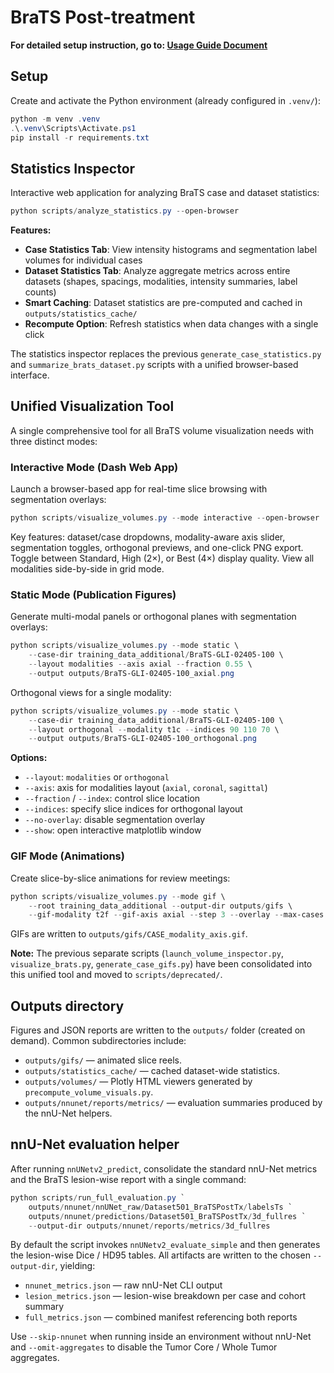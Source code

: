 # BraTS Post-treatment

**For detailed setup instruction, go to: [Usage Guide Document](docs/usage_guide.md)**

## Setup

Create and activate the Python environment (already configured in `.venv/`):

```powershell
python -m venv .venv
.\.venv\Scripts\Activate.ps1
pip install -r requirements.txt
```

## Statistics Inspector

Interactive web application for analyzing BraTS case and dataset statistics:

```powershell
python scripts/analyze_statistics.py --open-browser
```

**Features:**

- **Case Statistics Tab**: View intensity histograms and segmentation label volumes for individual cases
- **Dataset Statistics Tab**: Analyze aggregate metrics across entire datasets (shapes, spacings, modalities, intensity summaries, label counts)
- **Smart Caching**: Dataset statistics are pre-computed and cached in `outputs/statistics_cache/`
- **Recompute Option**: Refresh statistics when data changes with a single click

The statistics inspector replaces the previous `generate_case_statistics.py` and `summarize_brats_dataset.py` scripts with a unified browser-based interface.

## Unified Visualization Tool

A single comprehensive tool for all BraTS volume visualization needs with three distinct modes:

### Interactive Mode (Dash Web App)

Launch a browser-based app for real-time slice browsing with segmentation overlays:

```powershell
python scripts/visualize_volumes.py --mode interactive --open-browser
```

Key features: dataset/case dropdowns, modality-aware axis slider, segmentation toggles, orthogonal previews, and one-click PNG export. Toggle between Standard, High (2×), or Best (4×) display quality. View all modalities side-by-side in grid mode.

### Static Mode (Publication Figures)

Generate multi-modal panels or orthogonal planes with segmentation overlays:

```powershell
python scripts/visualize_volumes.py --mode static \
    --case-dir training_data_additional/BraTS-GLI-02405-100 \
    --layout modalities --axis axial --fraction 0.55 \
    --output outputs/BraTS-GLI-02405-100_axial.png
```

Orthogonal views for a single modality:

```powershell
python scripts/visualize_volumes.py --mode static \
    --case-dir training_data_additional/BraTS-GLI-02405-100 \
    --layout orthogonal --modality t1c --indices 90 110 70 \
    --output outputs/BraTS-GLI-02405-100_orthogonal.png
```

**Options:**
- `--layout`: `modalities` or `orthogonal`
- `--axis`: axis for modalities layout (`axial`, `coronal`, `sagittal`)
- `--fraction` / `--index`: control slice location
- `--indices`: specify slice indices for orthogonal layout
- `--no-overlay`: disable segmentation overlay
- `--show`: open interactive matplotlib window

### GIF Mode (Animations)

Create slice-by-slice animations for review meetings:

```powershell
python scripts/visualize_volumes.py --mode gif \
    --root training_data_additional --output-dir outputs/gifs \
    --gif-modality t2f --gif-axis axial --step 3 --overlay --max-cases 2
```

GIFs are written to `outputs/gifs/CASE_modality_axis.gif`.

**Note:** The previous separate scripts (`launch_volume_inspector.py`, `visualize_brats.py`, `generate_case_gifs.py`) have been consolidated into this unified tool and moved to `scripts/deprecated/`.

## Outputs directory

Figures and JSON reports are written to the `outputs/` folder (created on demand).
Common subdirectories include:

- `outputs/gifs/` — animated slice reels.
- `outputs/statistics_cache/` — cached dataset-wide statistics.
- `outputs/volumes/` — Plotly HTML viewers generated by `precompute_volume_visuals.py`.
- `outputs/nnunet/reports/metrics/` — evaluation summaries produced by the nnU-Net helpers.

## nnU-Net evaluation helper

After running `nnUNetv2_predict`, consolidate the standard nnU-Net metrics and the
BraTS lesion-wise report with a single command:

```powershell
python scripts/run_full_evaluation.py `
    outputs/nnunet/nnUNet_raw/Dataset501_BraTSPostTx/labelsTs `
    outputs/nnunet/predictions/Dataset501_BraTSPostTx/3d_fullres `
    --output-dir outputs/nnunet/reports/metrics/3d_fullres
```

By default the script invokes `nnUNetv2_evaluate_simple` and then generates the
lesion-wise Dice / HD95 tables. All artifacts are written to the chosen
`--output-dir`, yielding:

- `nnunet_metrics.json` — raw nnU-Net CLI output
- `lesion_metrics.json` — lesion-wise breakdown per case and cohort summary
- `full_metrics.json` — combined manifest referencing both reports

Use `--skip-nnunet` when running inside an environment without nnU-Net and
`--omit-aggregates` to disable the Tumor Core / Whole Tumor aggregates.
